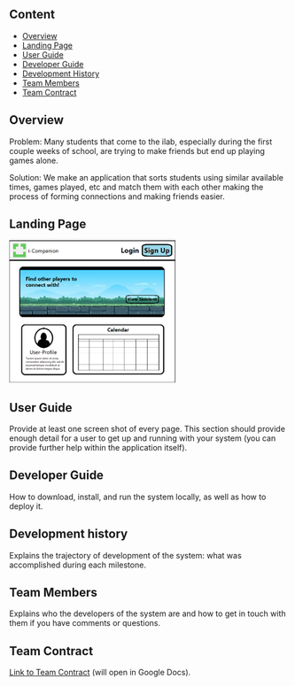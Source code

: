 <!--

# iCompanion

## Table of contents

## Team Members

## Overview

## User Guide

### Landing Page

### Sign in and sign up

### Home page

-->
## Content
- [Overview](#overview)
- [Landing Page](#landing-page)
- [User Guide](#user-guide)
- [Developer Guide](#developer-guide)
- [Development History](#development-history)
- [Team Members](#team-members)
- [Team Contract](#team-contract)

## Overview

Problem: Many students that come to the ilab, especially during the first couple weeks of school, are trying to make friends but end up playing games alone. 

Solution: We make an application that sorts students using similar available times, games played, etc and match them with each other making the process of forming connections and making friends easier.

## Landing Page

<img src="images/i-Companion-Landing-Page.png" alt="landing page mockup" width="300">


## User Guide

Provide at least one screen shot of every page. This section should provide enough detail for a user to get up and running with your system (you can provide further help within the application itself).

## Developer Guide

How to download, install, and run the system locally, as well as how to deploy it.

## Development history

Explains the trajectory of development of the system: what was accomplished during each milestone.

## Team Members

Explains who the developers of the system are and how to get in touch with them if you have comments or questions.

## Team Contract

[Link to Team Contract](https://docs.google.com/document/d/1fk9-8-RfUI3wKC04T7Q8dusIydw-vxO_euXqXWyy_ng/edit?usp=sharing) (will open in Google Docs).
